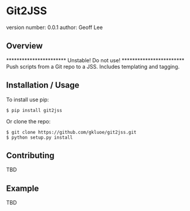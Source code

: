 Git2JSS
===============================

version number: 0.0.1
author: Geoff Lee

Overview
--------
*********************** Unstable! Do not use! ************************
Push scripts from a Git repo to a JSS. Includes templating and tagging.

Installation / Usage
--------------------

To install use pip:

    $ pip install git2jss


Or clone the repo:

    $ git clone https://github.com/gkluoe/git2jss.git
    $ python setup.py install
    
Contributing
------------

TBD

Example
-------

TBD
